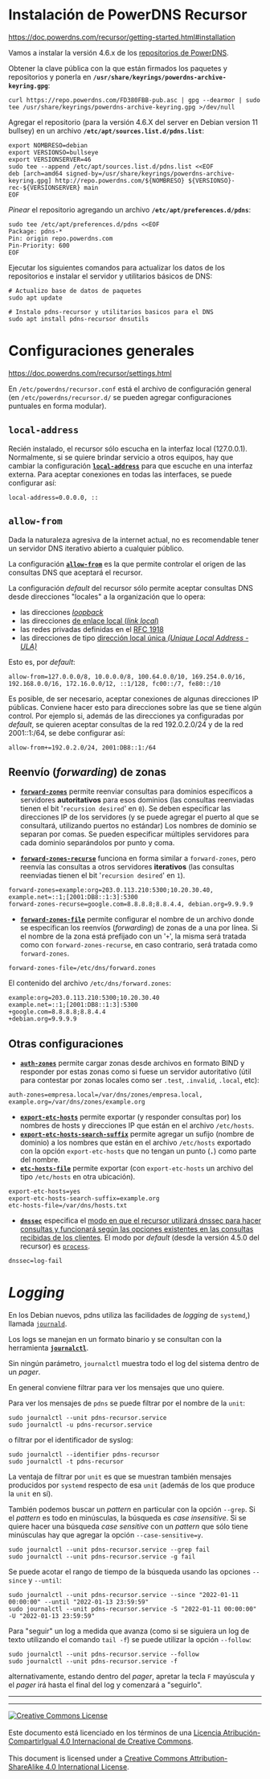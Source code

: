 # Instalación de PowerDNS Recursor

https://doc.powerdns.com/recursor/getting-started.html#installation

Vamos a instalar la versión 4.6.x de los [repositorios de 
PowerDNS](https://repo.powerdns.com/).

Obtener la clave pública con la que están firmados los paquetes y repositorios
y ponerla en **`/usr/share/keyrings/powerdns-archive-keyring.gpg`**:
```
curl https://repo.powerdns.com/FD380FBB-pub.asc | gpg --dearmor | sudo tee /usr/share/keyrings/powerdns-archive-keyring.gpg >/dev/null
```

Agregar el repositorio (para la versión 4.6.X del server en Debian version 11
bullsey) en un archivo **`/etc/apt/sources.list.d/pdns.list`**:
```
export NOMBRESO=debian
export VERSIONSO=bullseye
export VERSIONSERVER=46
sudo tee --append /etc/apt/sources.list.d/pdns.list <<EOF
deb [arch=amd64 signed-by=/usr/share/keyrings/powerdns-archive-keyring.gpg] http://repo.powerdns.com/${NOMBRESO} ${VERSIONSO}-rec-${VERSIONSERVER} main
EOF

```

_Pinear_ el repositorio agregando un archivo **`/etc/apt/preferences.d/pdns`**:
```
sudo tee /etc/apt/preferences.d/pdns <<EOF
Package: pdns-*
Pin: origin repo.powerdns.com
Pin-Priority: 600
EOF

```

Ejecutar los siguientes comandos para actualizar los datos de los repositorios
e instalar el servidor y utilitarios básicos de DNS:

```
# Actualizo base de datos de paquetes
sudo apt update

# Instalo pdns-recursor y utilitarios basicos para el DNS
sudo apt install pdns-recursor dnsutils
```

# Configuraciones generales

https://doc.powerdns.com/recursor/settings.html

En `/etc/powerdns/recursor.conf` está el archivo de configuración general (en
`/etc/powerdns/recursor.d/` se pueden agregar configuraciones puntuales en forma
modular).

## `local-address`

Recién instalado, el recursor sólo escucha en la interfaz local (127.0.0.1).
Normalmente, si se quiere brindar servicio a otros equipos, hay que cambiar la
configuración 
[**`local-address`**](https://doc.powerdns.com/recursor/settings.html#setting-local-address)
para que escuche en una interfaz externa. Para aceptar conexiones en todas las
interfaces, se puede configurar así:
```
local-address=0.0.0.0, ::
```

## `allow-from`

Dada la naturaleza agresiva de la internet actual, no es recomendable tener un
servidor DNS iterativo abierto a cualquier público. 

La configuración
[**`allow-from`**](https://doc.powerdns.com/recursor/settings.html#setting-allow-from)
es la que permite controlar el origen de las consultas DNS que aceptará el
recursor.

La configuración _default_ del recursor sólo permite aceptar consultas DNS desde 
direcciones "locales" a la organización que lo opera: 
* las direcciones [_loopback_](https://en.wikipedia.org/wiki/Localhost)
* las direcciones [de enlace local 
(_link local_)](https://es.wikipedia.org/wiki/Direcci%C3%B3n_de_Enlace-Local)
* las redes privadas definidas en el [RFC 
1918](https://datatracker.ietf.org/doc/html/rfc1918.html)
* las direcciones de tipo [dirección local única _(Unique Local Address - 
ULA)_](https://es.wikipedia.org/wiki/Unique_Local_Address)

Esto es, por _default_:
```
allow-from=127.0.0.0/8, 10.0.0.0/8, 100.64.0.0/10, 169.254.0.0/16, 192.168.0.0/16, 172.16.0.0/12, ::1/128, fc00::/7, fe80::/10
```

Es posible, de ser necesario, aceptar conexiones de algunas direcciones IP
públicas. Conviene hacer esto para direcciones sobre las que se tiene algún
control. Por ejemplo si, además de las direcciones ya configuradas por 
_default_, se quieren aceptar consultas de la red 192.0.2.0/24 y de la red 
2001::1:/64, se debe configurar así:
```
allow-from+=192.0.2.0/24, 2001:DB8::1:/64
```

## Reenvío (_forwarding_) de zonas

* [**`forward-zones`**](https://doc.powerdns.com/recursor/settings.html#forward-zones)
permite reenviar consultas para dominios específicos a servidores 
**autoritativos** para esos dominios (las consultas reenviadas tienen el bit 
'`recursion desired`' en `0`).  Se deben especificar las direcciones IP de los
servidores (y se puede agregar el puerto al que se consultará, utilizando 
puertos no estándar) Los nombres de dominio se separan por comas. Se pueden 
especificar múltiples servidores para cada dominio separándolos por punto y 
coma.

* [**`forward-zones-recurse`**](https://doc.powerdns.com/recursor/settings.html#forward-zones-recurse)
funciona en forma similar a `forward-zones`, pero reenvía las consultas a otros 
servidores **iterativos** (las consultas reenviadas tienen el bit '`recursion
desired`' en `1`).
```
forward-zones=example:org=203.0.113.210:5300;10.20.30.40, example.net=::1;[2001:DB8::1:3]:5300
forward-zones-recurse=google.com=8.8.8.8;8.8.4.4, debian.org=9.9.9.9
```

* [**`forward-zones-file`**](https://doc.powerdns.com/recursor/settings.html#forward-zones-file)
permite configurar el nombre de un archivo donde se especifican los reenvíos 
(_forwarding_) de zonas de a una por línea.  Si el nombre de la zona está 
prefijado con un '`+`', la misma será tratada como con `forward-zones-recurse`, 
en caso contrario, será tratada como `forward-zones`.
```
forward-zones-file=/etc/dns/forward.zones
```
El contenido del archivo `/etc/dns/forward.zones`:
```
example:org=203.0.113.210:5300;10.20.30.40
example.net=::1;[2001:DB8::1:3]:5300
+google.com=8.8.8.8;8.8.4.4
+debian.org=9.9.9.9
```


## Otras configuraciones

* [**`auth-zones`**](https://doc.powerdns.com/recursor/settings.html#auth-zones)
permite cargar zonas desde archivos en formato BIND y responder por estas zonas
como si fuese un servidor autoritativo (útil para contestar por zonas locales
como ser `.test`, `.invalid`, `.local`, etc):
```
auth-zones=empresa.local=/var/dns/zones/empresa.local, example.org=/var/dns/zones/example.org
```

* [**`export-etc-hosts`**](https://doc.powerdns.com/recursor/settings.html#export-etc-hosts)
permite exportar (y responder consultas por) los nombres de hosts y direcciones
IP que están en el archivo `/etc/hosts`.
* [**`export-etc-hosts-search-suffix`**](https://doc.powerdns.com/recursor/settings.html#export-etc-hosts-search-suffix)
permite agregar un sufijo (nombre de dominio) a los nombres que están en el
archivo `/etc/hosts` exportado con la opción `export-etc-hosts` que no tengan un
punto (**`.`**) como parte del nombre.
* [**`etc-hosts-file`**](https://doc.powerdns.com/recursor/settings.html#etc-hosts-file)
permite exportar (con `export-etc-hosts` un archivo del tipo `/etc/hosts` en 
otra ubicación).
```
export-etc-hosts=yes
export-etc-hosts-search-suffix=example.org
etc-hosts-file=/var/dns/hosts.txt
```

* [**`dnssec`**](https://doc.powerdns.com/recursor/settings.html#dnssec)
especifica el [modo en que el recursor utilizará dnssec para hacer consultas y
funcionará según las opciones existentes en las consultas recibidas de los
clientes](https://doc.powerdns.com/recursor/dnssec.html). El modo por _default_
(desde la versión 4.5.0 del recursor) es 
[`process`](https://doc.powerdns.com/recursor/dnssec.html#process).
```
dnssec=log-fail
```


# _Logging_

En los Debian nuevos, pdns utiliza las facilidades de _logging_ de `systemd`,)
llamada 
[`journald`](https://www.server-world.info/en/note?os=Debian_11&p=journald).

Los logs se manejan en un formato binario y se consultan con la herramienta
[**`journalctl`**](https://manpages.debian.org/systemd/journalctl.1.en.html).

Sin ningún parámetro, `journalctl` muestra todo el log del sistema dentro de
un _pager_.

En general conviene filtrar para ver los mensajes que uno quiere.

Para ver los mensajes de `pdns` se puede filtrar por el nombre de la `unit`:
```
sudo journalctl --unit pdns-recursor.service
sudo journalctl -u pdns-recursor.service
```
o filtrar por el identificador de syslog:
```
sudo journalctl --identifier pdns-recursor
sudo journalctl -t pdns-recursor
```
La ventaja de filtrar por `unit` es que se muestran también mensajes producidos
por `systemd` respecto de esa `unit` (además de los que produce la `unit` en 
sí).

También podemos buscar un _pattern_ en particular con la opción `--grep`. Si
el _pattern_ es todo en minúsculas, la búsqueda es _case insensitive_. Si se
quiere hacer una búsqueda _case sensitive_ con un _pattern_ que sólo tiene
minúsculas hay que agregar la opción `--case-sensitive=y`.
```
sudo journalctl --unit pdns-recursor.service --grep fail
sudo journalctl --unit pdns-recursor.service -g fail
```

Se puede acotar el rango de tiempo de la búsqueda usando las opciones `--since`
y `--until`:
```
sudo journalctl --unit pdns-recursor.service --since "2022-01-11 00:00:00" --until "2022-01-13 23:59:59"
sudo journalctl --unit pdns-recursor.service -S "2022-01-11 00:00:00" -U "2022-01-13 23:59:59"
```

Para "seguir" un log a medida que avanza (como si se siguiera un log de texto
utilizando el comando `tail -f`) se puede utilizar la opción `--follow`:
```
sudo journalctl --unit pdns-recursor.service --follow
sudo journalctl --unit pdns-recursor.service -f
```
alternativamente, estando dentro del _pager_, apretar la tecla `F` mayúscula y
el _pager_ irá hasta el final del log y comenzará a "seguirlo".

___
<!-- LICENSE -->
___
<a rel="licencia" href="http://creativecommons.org/licenses/by-sa/4.0/deed.es">
<img alt="Creative Commons License" style="border-width:0"
src="https://i.creativecommons.org/l/by-sa/4.0/88x31.png" /></a>
<br /><br />
Este documento está licenciado en los términos de una <a rel="licencia"
href="http://creativecommons.org/licenses/by-sa/4.0/deed.es">
Licencia Atribución-CompartirIgual 4.0 Internacional de Creative Commons</a>.
<br /><br />
This document is licensed under a <a rel="license" 
href="http://creativecommons.org/licenses/by-sa/4.0/deed.en">
Creative Commons Attribution-ShareAlike 4.0 International License</a>.
<!-- END --> 
